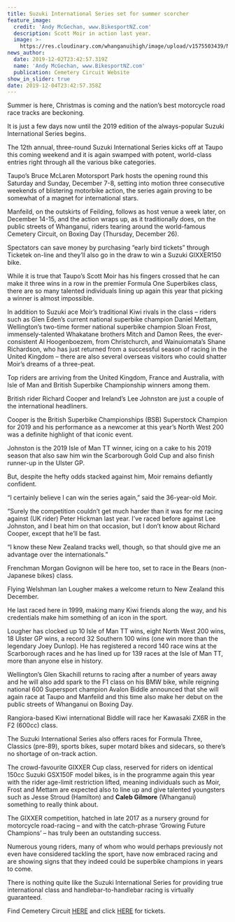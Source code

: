 ```yaml
---
title: Suzuki International Series set for summer scorcher
feature_image:
  credit: 'Andy McGechan, www.BikesportNZ.com'
  description: Scott Moir in action last year.
  image: >-
    https://res.cloudinary.com/whanganuihigh/image/upload/v1575503439/News/Moir-Cemetry_Circuit_website_for_3.12.19.jpg
news_author:
  date: 2019-12-02T23:42:57.319Z
  name: 'Andy McGechan, www.BikesportNZ.com'
  publication: Cemetery Circuit Website
show_in_slider: true
date: 2019-12-04T23:42:57.358Z
---
```

Summer is here, Christmas is coming and the nation’s best motorcycle road race tracks are beckoning.

It is just a few days now until the 2019 edition of the always-popular Suzuki International Series begins.

The 12th annual, three-round Suzuki International Series kicks off at Taupo this coming weekend and it is again swamped with potent, world-class entries right through all the various bike categories.

Taupo’s Bruce McLaren Motorsport Park hosts the opening round this Saturday and Sunday, December 7-8, setting into motion three consecutive weekends of blistering motorbike action, the series again proving to be somewhat of a magnet for international stars.

Manfeild, on the outskirts of Feilding, follows as host venue a week later, on December 14-15, and the action wraps up, as it traditionally does, on the public streets of Whanganui, riders tearing around the world-famous Cemetery Circuit, on Boxing Day (Thursday, December 26).

Spectators can save money by purchasing “early bird tickets” through Ticketek on-line and they’ll also go in the draw to win a Suzuki GIXXER150 bike.

While it is true that Taupo’s Scott Moir has his fingers crossed that he can make it three wins in a row in the premier Formula One Superbikes class, there are so many talented individuals lining up again this year that picking a winner is almost impossible.

In addition to Suzuki ace Moir’s traditional Kiwi rivals in the class – riders such as Glen Eden’s current national superbike champion Daniel Mettam, Wellington’s two-time former national superbike champion Sloan Frost, immensely-talented Whakatane brothers Mitch and Damon Rees, the ever-consistent Al Hoogenboezem, from Christchurch, and Wainuiomata’s Shane Richardson, who has just returned from a successful season of racing in the United Kingdom – there are also several overseas visitors who could shatter Moir’s dreams of a three-peat.

Top riders are arriving from the United Kingdom, France and Australia, with Isle of Man and British Superbike Championship winners among them.

British rider Richard Cooper and Ireland’s Lee Johnston are just a couple of the international headliners.

Cooper is the British Superbike Championships (BSB) Superstock Champion for 2019 and his performance as a newcomer at this year’s North West 200 was a definite highlight of that iconic event.

Johnston is the 2019 Isle of Man TT winner, icing on a cake to his 2019 season that also saw him win the Scarborough Gold Cup and also finish runner-up in the Ulster GP.

But, despite the hefty odds stacked against him, Moir remains defiantly confident.

“I certainly believe I can win the series again,” said the 36-year-old Moir.

“Surely the competition couldn’t get much harder than it was for me racing against (UK rider) Peter Hickman last year. I’ve raced before against Lee Johnston, and I beat him on that occasion, but I don’t know about Richard Cooper, except that he’ll be fast.

“I know these New Zealand tracks well, though, so that should give me an advantage over the internationals.”

Frenchman Morgan Govignon will be here too, set to race in the Bears (non-Japanese bikes) class.

Flying Welshman Ian Lougher makes a welcome return to New Zealand this December.

He last raced here in 1999, making many Kiwi friends along the way, and his credentials make him something of an icon in the sport.

Lougher has clocked up 10 Isle of Man TT wins, eight North West 200 wins, 18 Ulster GP wins, a record 32 Southern 100 wins (one win more than the legendary Joey Dunlop). He has registered a record 140 race wins at the Scarborough races and he has lined up for 139 races at the Isle of Man TT, more than anyone else in history.

Wellington’s Glen Skachill returns to racing after a number of years away and he will also add spark to the F1 class on his BMW bike, while reigning national 600 Supersport champion Avalon Biddle announced that she will again race at Taupo and Manfeild and this time also make her debut on the public streets of Whanganui on Boxing Day.

Rangiora-based Kiwi international Biddle will race her Kawasaki ZX6R in the F2 (600cc) class.

The Suzuki International Series also offers races for Formula Three, Classics (pre-89), sports bikes, super motard bikes and sidecars, so there’s no shortage of on-track action.

The crowd-favourite GIXXER Cup class, reserved for riders on identical 150cc Suzuki GSX150F model bikes, is in the programme again this year with the rider age-limit restriction lifted, meaning individuals such as Moir, Frost and Mettam are expected also to line up and give talented youngsters such as Jesse Stroud (Hamilton) and **Caleb Gilmore** (Whanganui) something to really think about.

The GIXXER competition, hatched in late 2017 as a nursery ground for motorcycle road-racing – and with the catch-phrase ‘Growing Future Champions’ – has truly been an outstanding success.

Numerous young riders, many of whom who would perhaps previously not even have considered tackling the sport, have now embraced racing and are showing signs that they indeed could be superbike champions in years to come.

There is nothing quite like the Suzuki International Series for providing true international class and handlebar-to-handlebar racing is virtually guaranteed.

Find Cemetery Circuit [HERE](https://cemeterycircuit.co.nz/) and click [HERE](https://premier.ticketek.co.nz/shows/show.aspx?sh=SUZUKIS19) for tickets.
